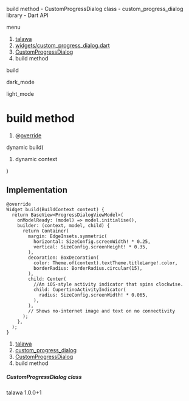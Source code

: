 




build method - CustomProgressDialog class - custom\_progress\_dialog library - Dart API







menu

1. [talawa](../../index.html)
2. [widgets/custom\_progress\_dialog.dart](../../file-___home_harshil_Desktop_open-source_palisadoes_talawa_lib_widgets_custom_progress_dialog/)
3. [CustomProgressDialog](../../file-___home_harshil_Desktop_open-source_palisadoes_talawa_lib_widgets_custom_progress_dialog/CustomProgressDialog-class.html)
4. build method

build


dark\_mode

light\_mode




# build method


1. @[override](https://api.flutter.dev/flutter/dart-core/override-constant.html)

dynamic
build(

1. dynamic context

)

## Implementation

```
@override
Widget build(BuildContext context) {
  return BaseView<ProgressDialogViewModel>(
    onModelReady: (model) => model.initialise(),
    builder: (context, model, child) {
      return Container(
        margin: EdgeInsets.symmetric(
          horizontal: SizeConfig.screenWidth! * 0.25,
          vertical: SizeConfig.screenHeight! * 0.35,
        ),
        decoration: BoxDecoration(
          color: Theme.of(context).textTheme.titleLarge!.color,
          borderRadius: BorderRadius.circular(15),
        ),
        child: Center(
          //An iOS-style activity indicator that spins clockwise.
          child: CupertinoActivityIndicator(
            radius: SizeConfig.screenWidth! * 0.065,
          ),
        ),
        // Shows no-internet image and text on no connectivity
      );
    },
  );
}
```

 


1. [talawa](../../index.html)
2. [custom\_progress\_dialog](../../file-___home_harshil_Desktop_open-source_palisadoes_talawa_lib_widgets_custom_progress_dialog/)
3. [CustomProgressDialog](../../file-___home_harshil_Desktop_open-source_palisadoes_talawa_lib_widgets_custom_progress_dialog/CustomProgressDialog-class.html)
4. build method

##### CustomProgressDialog class





talawa
1.0.0+1






